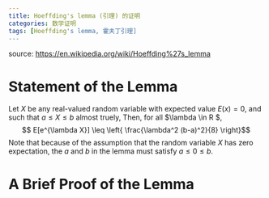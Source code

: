 ```yaml
---
title: Hoeffding's lemma (引理) 的证明
categories: 数学证明
tags: [Hoeffding's lemma, 霍夫丁引理]
---
```

source: https://en.wikipedia.org/wiki/Hoeffding%27s_lemma
# Statement of the Lemma
Let $X$ be any real-valued random variable with expected value $E(x)=0$, and such that $a \leq X \leq b$ almost truely,  Then, for all $\lambda \in R $,
$$ E[e^{\lambda X}] \leq \left{  \frac{\lambda^2 (b-a)^2}{8} \right}$$
Note that because of the assumption that the random variable $X$ has zero expectation,  the $a$ and $b$ in the lemma must satisfy $a \leq 0 \leq b$.

# A Brief Proof of the Lemma 


